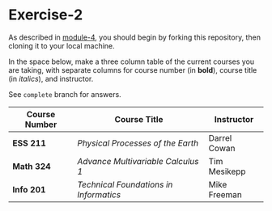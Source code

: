 # Exercise-2

As described in [module-4](https://github.com/INFO-201/m4-git-intro), you should begin by forking this repository, then cloning it to your local machine.

In the space below, make a three column table of the current courses you are taking, with separate columns for course number (in **bold**), course title (in _italics_), and instructor.

See `complete` branch for answers.

| Course Number | Course Title	| Instructor |
| ------------- |  ------------- | ------------- |
| **ESS 211**   | _Physical Processes of the Earth_ | Darrel Cowan |
| **Math 324**  | _Advance Multivariable Calculus 1_	| Tim Mesikepp |
| **Info 201**  | _Technical Foundations in Informatics_	| Mike Freeman |